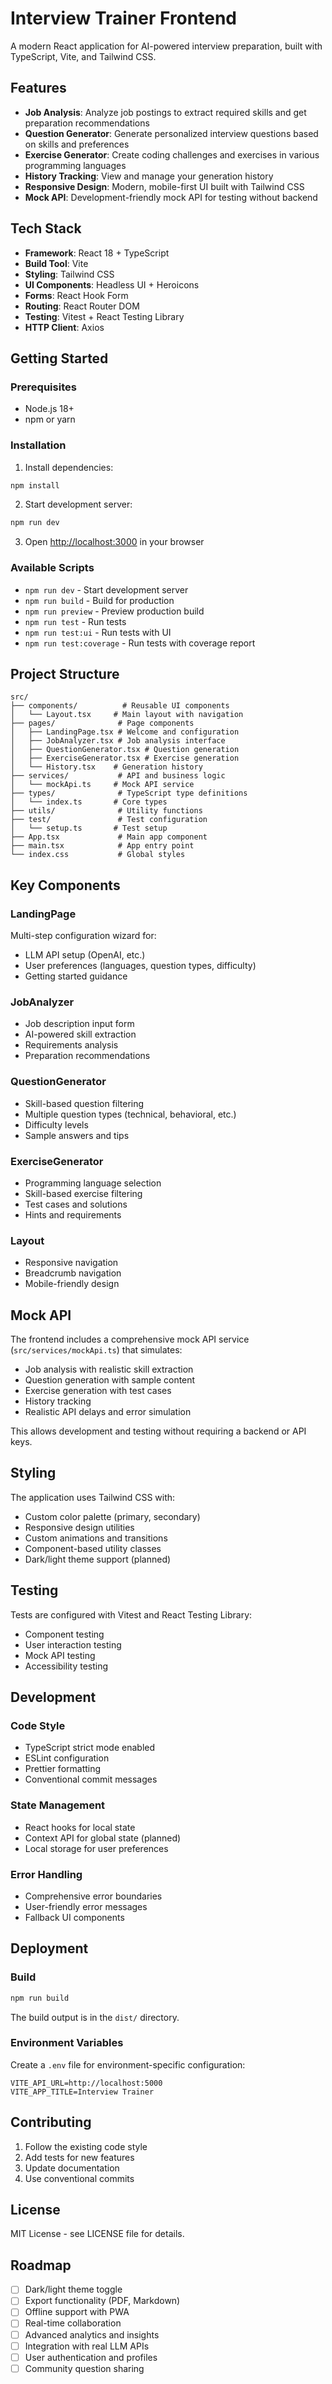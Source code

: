 # Interview Trainer Frontend

A modern React application for AI-powered interview preparation, built with TypeScript, Vite, and Tailwind CSS.

## Features

- **Job Analysis**: Analyze job postings to extract required skills and get preparation recommendations
- **Question Generator**: Generate personalized interview questions based on skills and preferences
- **Exercise Generator**: Create coding challenges and exercises in various programming languages
- **History Tracking**: View and manage your generation history
- **Responsive Design**: Modern, mobile-first UI built with Tailwind CSS
- **Mock API**: Development-friendly mock API for testing without backend

## Tech Stack

- **Framework**: React 18 + TypeScript
- **Build Tool**: Vite
- **Styling**: Tailwind CSS
- **UI Components**: Headless UI + Heroicons
- **Forms**: React Hook Form
- **Routing**: React Router DOM
- **Testing**: Vitest + React Testing Library
- **HTTP Client**: Axios

## Getting Started

### Prerequisites

- Node.js 18+
- npm or yarn

### Installation

1. Install dependencies:

```bash
npm install
```

2. Start development server:

```bash
npm run dev
```

3. Open [http://localhost:3000](http://localhost:3000) in your browser

### Available Scripts

- `npm run dev` - Start development server
- `npm run build` - Build for production
- `npm run preview` - Preview production build
- `npm run test` - Run tests
- `npm run test:ui` - Run tests with UI
- `npm run test:coverage` - Run tests with coverage report

## Project Structure

```
src/
├── components/          # Reusable UI components
│   └── Layout.tsx     # Main layout with navigation
├── pages/              # Page components
│   ├── LandingPage.tsx # Welcome and configuration
│   ├── JobAnalyzer.tsx # Job analysis interface
│   ├── QuestionGenerator.tsx # Question generation
│   ├── ExerciseGenerator.tsx # Exercise generation
│   └── History.tsx    # Generation history
├── services/           # API and business logic
│   └── mockApi.ts     # Mock API service
├── types/              # TypeScript type definitions
│   └── index.ts       # Core types
├── utils/              # Utility functions
├── test/               # Test configuration
│   └── setup.ts       # Test setup
├── App.tsx             # Main app component
├── main.tsx            # App entry point
└── index.css           # Global styles
```

## Key Components

### LandingPage

Multi-step configuration wizard for:

- LLM API setup (OpenAI, etc.)
- User preferences (languages, question types, difficulty)
- Getting started guidance

### JobAnalyzer

- Job description input form
- AI-powered skill extraction
- Requirements analysis
- Preparation recommendations

### QuestionGenerator

- Skill-based question filtering
- Multiple question types (technical, behavioral, etc.)
- Difficulty levels
- Sample answers and tips

### ExerciseGenerator

- Programming language selection
- Skill-based exercise filtering
- Test cases and solutions
- Hints and requirements

### Layout

- Responsive navigation
- Breadcrumb navigation
- Mobile-friendly design

## Mock API

The frontend includes a comprehensive mock API service (`src/services/mockApi.ts`) that simulates:

- Job analysis with realistic skill extraction
- Question generation with sample content
- Exercise generation with test cases
- History tracking
- Realistic API delays and error simulation

This allows development and testing without requiring a backend or API keys.

## Styling

The application uses Tailwind CSS with:

- Custom color palette (primary, secondary)
- Responsive design utilities
- Custom animations and transitions
- Component-based utility classes
- Dark/light theme support (planned)

## Testing

Tests are configured with Vitest and React Testing Library:

- Component testing
- User interaction testing
- Mock API testing
- Accessibility testing

## Development

### Code Style

- TypeScript strict mode enabled
- ESLint configuration
- Prettier formatting
- Conventional commit messages

### State Management

- React hooks for local state
- Context API for global state (planned)
- Local storage for user preferences

### Error Handling

- Comprehensive error boundaries
- User-friendly error messages
- Fallback UI components

## Deployment

### Build

```bash
npm run build
```

The build output is in the `dist/` directory.

### Environment Variables

Create a `.env` file for environment-specific configuration:

```env
VITE_API_URL=http://localhost:5000
VITE_APP_TITLE=Interview Trainer
```

## Contributing

1. Follow the existing code style
2. Add tests for new features
3. Update documentation
4. Use conventional commits

## License

MIT License - see LICENSE file for details.

## Roadmap

- [ ] Dark/light theme toggle
- [ ] Export functionality (PDF, Markdown)
- [ ] Offline support with PWA
- [ ] Real-time collaboration
- [ ] Advanced analytics and insights
- [ ] Integration with real LLM APIs
- [ ] User authentication and profiles
- [ ] Community question sharing
